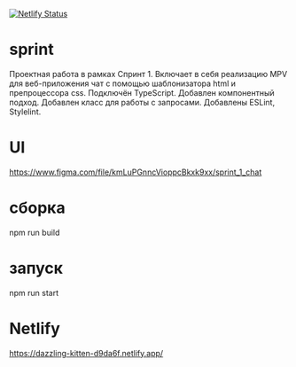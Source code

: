 [![Netlify Status](https://api.netlify.com/api/v1/badges/359cc3ab-5371-48ea-9862-a5dad6a7d8bb/deploy-status)](https://app.netlify.com/sites/dazzling-kitten-d9da6f/deploys)
# sprint
Проектная работа в рамках Спринт 1. Включает в себя реализацию MPV для веб-приложения чат с помощью шаблонизатора html и препроцессора css. Подключён TypeScript. Добавлен компонентный подход. Добавлен класс для работы с запросами. Добавлены ESLint, Stylelint.
# UI
https://www.figma.com/file/kmLuPGnncVioppcBkxk9xx/sprint_1_chat
# сборка
npm run build 
# запуск
npm run start
# Netlify
https://dazzling-kitten-d9da6f.netlify.app/
